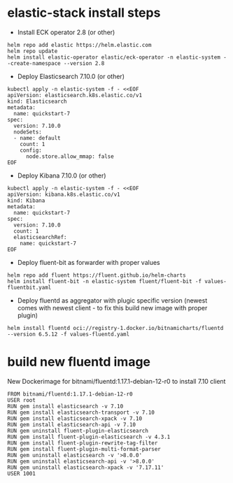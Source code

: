 # elastic-stack install steps
- Install ECK operator 2.8 (or other)
```
helm repo add elastic https://helm.elastic.com
helm repo update
helm install elastic-operator elastic/eck-operator -n elastic-system --create-namespace --version 2.8
```
- Deploy Elasticsearch 7.10.0 (or other)
```
kubectl apply -n elastic-system -f - <<EOF
apiVersion: elasticsearch.k8s.elastic.co/v1
kind: Elasticsearch
metadata:
  name: quickstart-7
spec:
  version: 7.10.0
  nodeSets:
  - name: default
    count: 1
    config:
      node.store.allow_mmap: false
EOF
```
- Deploy Kibana 7.10.0 (or other)
```
kubectl apply -n elastic-system -f - <<EOF
apiVersion: kibana.k8s.elastic.co/v1
kind: Kibana
metadata:
  name: quickstart-7
spec:
  version: 7.10.0
  count: 1
  elasticsearchRef:
    name: quickstart-7
EOF
```
- Deploy fluent-bit as forwarder with proper values
```
helm repo add fluent https://fluent.github.io/helm-charts
helm install fluent-bit -n elastic-system fluent/fluent-bit -f values-fluentbit.yaml
```
- Deploy fluentd as aggregator with plugic specific version (newest comes with newest client - to fix this build new image with proper plugin)
```
helm install fluentd oci://registry-1.docker.io/bitnamicharts/fluentd --version 6.5.12 -f values-fluentd.yaml
```
# build new fluentd image
New Dockerimage for bitnami/fluentd:1.17.1-debian-12-r0 to install 7.10 client
```
FROM bitnami/fluentd:1.17.1-debian-12-r0
USER root
RUN gem install elasticsearch -v 7.10
RUN gem install elasticsearch-transport -v 7.10
RUN gem install elasticsearch-xpack -v 7.10
RUN gem install elasticsearch-api -v 7.10
RUN gem uninstall fluent-plugin-elasticsearch
RUN gem install fluent-plugin-elasticsearch -v 4.3.1
RUN gem install fluent-plugin-rewrite-tag-filter
RUN gem install fluent-plugin-multi-format-parser
RUN gem uninstall elasticsearch -v '>8.0.0'
RUN gem uninstall elasticsearch-api -v '>8.0.0'
RUN gem uninstall elasticsearch-xpack -v '7.17.11'
USER 1001
```

